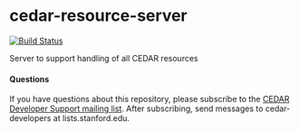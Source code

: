 # cedar-resource-server

[![Build Status](https://travis-ci.org/metadatacenter/cedar-resource-server.svg?branch=master)](https://travis-ci.org/metadatacenter/cedar-resource-server)

Server to support handling of all CEDAR resources

#### Questions

If you have questions about this repository, please subscribe to the [CEDAR Developer Support
mailing list](https://mailman.stanford.edu/mailman/listinfo/cedar-developers).
After subscribing, send messages to cedar-developers at lists.stanford.edu.


